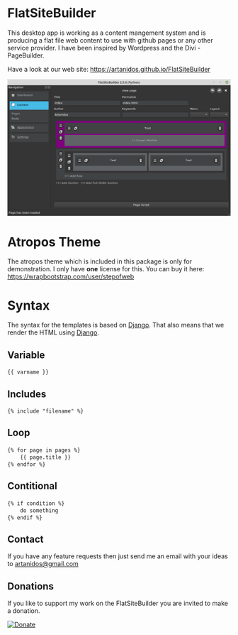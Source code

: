 # FlatSiteBuilder

This desktop app is working as a content mangement system and is producing a flat file web content to use with github pages or any other service provider.
I have been inspired by Wordpress and the Divi - PageBuilder.

Have a look at our web site: https://artanidos.github.io/FlatSiteBuilder

![](flatsitebuilder.png)

# Atropos Theme
The atropos theme which is included in this package is only for demonstration.
I only have **one** license for this.
You can buy it here: https://wrapbootstrap.com/user/stepofweb

# Syntax
The syntax for the templates is based on [Django](https://www.djangoproject.com/start/). That also means that we render the HTML using [Django](https://www.djangoproject.com/start/).

## Variable
```django
{{ varname }}
```

## Includes
```django
{% include "filename" %}
```

## Loop
```django
{% for page in pages %}
    {{ page.title }}
{% endfor %}
```

## Contitional
```django
{% if condition %}
    do something
{% endif %}
```

## Contact
If you have any feature requests then just send me an email with your ideas to artanidos@gmail.com

## Donations
If you like to support my work on the FlatSiteBuilder you are invited to make a donation.

[![Donate](https://img.shields.io/badge/Donate-PayPal-green.svg)](https://paypal.me/artanidos)



